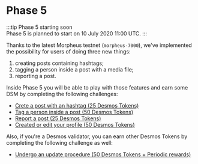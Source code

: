 # Phase 5
:::tip Phase 5 starting soon  
Phase 5 is planned to start on 10 July 2020 11:00 UTC. 
:::

Thanks to the latest Morpheus testnet (`morpheus-7000`), we've implemented the possibility for users of doing three new things: 

1. creating posts containing hashtags;
2. tagging a person inside a post with a media file; 
3. reporting a post.

Inside Phase 5 you will be able to play with those features and earn some DSM by completing the following challenges:

- [Crete a post with an hashtag (25 Desmos Tokens)](hashtag-post.md)
- [Tag a person inside a post (50 Desmos Tokens)](tag-person.md)
- [Report a post (25 Desmos Tokens)](report-post.md)
- [Created or edit your profile (50 Desmos Tokens)](create-update-profile.md)

Also, if you're a Desmos validator, you can earn other Desmos Tokens by completing the following challenge as well:
- [Undergo an update procedure (50 Desmos Tokens + Periodic rewards)](update-node.md)
